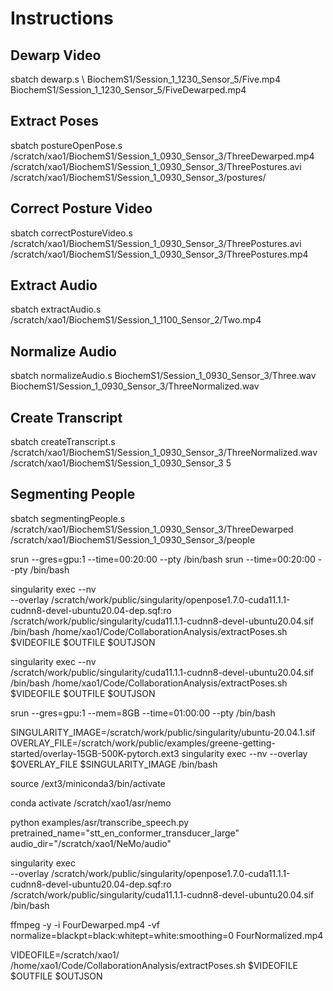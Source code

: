 # Instructions

## Dewarp Video

sbatch dewarp.s \ 
    BiochemS1/Session_1_1230_Sensor_5/Five.mp4 \
    BiochemS1/Session_1_1230_Sensor_5/FiveDewarped.mp4

## Extract Poses

sbatch postureOpenPose.s /scratch/xao1/BiochemS1/Session_1_0930_Sensor_3/ThreeDewarped.mp4 /scratch/xao1/BiochemS1/Session_1_0930_Sensor_3/ThreePostures.avi /scratch/xao1/BiochemS1/Session_1_0930_Sensor_3/postures/

## Correct Posture Video

sbatch correctPostureVideo.s \
    /scratch/xao1/BiochemS1/Session_1_0930_Sensor_3/ThreePostures.avi \
    /scratch/xao1/BiochemS1/Session_1_0930_Sensor_3/ThreePostures.mp4

## Extract Audio

sbatch extractAudio.s /scratch/xao1/BiochemS1/Session_1_1100_Sensor_2/Two.mp4 

## Normalize Audio

sbatch normalizeAudio.s BiochemS1/Session_1_0930_Sensor_3/Three.wav BiochemS1/Session_1_0930_Sensor_3/ThreeNormalized.wav

## Create Transcript

sbatch createTranscript.s /scratch/xao1/BiochemS1/Session_1_0930_Sensor_3/ThreeNormalized.wav /scratch/xao1/BiochemS1/Session_1_0930_Sensor_3 5

## Segmenting People

sbatch segmentingPeople.s \
    /scratch/xao1/BiochemS1/Session_1_0930_Sensor_3/ThreeDewarped \
    /scratch/xao1/BiochemS1/Session_1_0930_Sensor_3/people


srun --gres=gpu:1 --time=00:20:00 --pty /bin/bash
srun --time=00:20:00 --pty /bin/bash

singularity exec --nv \
      --overlay /scratch/work/public/singularity/openpose1.7.0-cuda11.1.1-cudnn8-devel-ubuntu20.04-dep.sqf:ro \
	    /scratch/work/public/singularity/cuda11.1.1-cudnn8-devel-ubuntu20.04.sif \
	    /bin/bash /home/xao1/Code/CollaborationAnalysis/extractPoses.sh $VIDEOFILE $OUTFILE $OUTJSON

singularity exec --nv \
	    /scratch/work/public/singularity/cuda11.1.1-cudnn8-devel-ubuntu20.04.sif \
	    /bin/bash /home/xao1/Code/CollaborationAnalysis/extractPoses.sh $VIDEOFILE $OUTFILE $OUTJSON

srun --gres=gpu:1 --mem=8GB --time=01:00:00 --pty /bin/bash

SINGULARITY_IMAGE=/scratch/work/public/singularity/ubuntu-20.04.1.sif
OVERLAY_FILE=/scratch/work/public/examples/greene-getting-started/overlay-15GB-500K-pytorch.ext3
singularity exec --nv --overlay $OVERLAY_FILE $SINGULARITY_IMAGE /bin/bash

source /ext3/miniconda3/bin/activate

conda activate /scratch/xao1/asr/nemo

python examples/asr/transcribe_speech.py \
 pretrained_name="stt_en_conformer_transducer_large" \
 audio_dir="/scratch/xao1/NeMo/audio"


singularity exec \
      --overlay /scratch/work/public/singularity/openpose1.7.0-cuda11.1.1-cudnn8-devel-ubuntu20.04-dep.sqf:ro \
	    /scratch/work/public/singularity/cuda11.1.1-cudnn8-devel-ubuntu20.04.sif \
	    /bin/bash 

ffmpeg -y -i FourDewarped.mp4 -vf normalize=blackpt=black:whitept=white:smoothing=0 FourNormalized.mp4

VIDEOFILE=/scratch/xao1/
/home/xao1/Code/CollaborationAnalysis/extractPoses.sh $VIDEOFILE $OUTFILE $OUTJSON